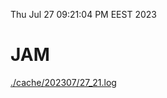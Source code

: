 Thu Jul 27 09:21:04 PM EEST 2023
# JAM
<a href='./cache/202307/27_21.log'>./cache/202307/27_21.log</a>
